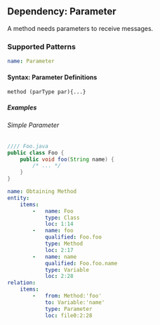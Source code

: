 ## Dependency: Parameter

A method needs parameters to receive messages.

### Supported Patterns

```yaml
name: Parameter
```

#### Syntax: Parameter Definitions

```text
method (parType par){...}
```

##### Examples

###### Simple Parameter

```java
//// Foo.java
public class Foo {
    public void foo(String name) {
        /* ... */
    }
}
```

```yaml
name: Obtaining Method
entity:
    items:
        -   name: Foo
            type: Class
            loc: 1:14
        -   name: foo
            qualified: Foo.foo
            type: Method
            loc: 2:17
        -   name: name
            qualified: Foo.foo.name
            type: Variable
            loc: 2:28
relation:
    items:
        -   from: Method:'foo'
            to: Variable:'name'
            type: Parameter
            loc: file0:2:28
```

